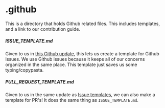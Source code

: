 .github
========
This is a directory that holds Github related files. This includes templates, and a link to our contribution guide.

##### ISSUE_TEMPLATE.md
Given to us in [this Github update](https://github.com/blog/2111-issue-and-pull-request-templates), this lets us create a template for Github Issues. We use Github issues because it keeps all of our concerns organized in the same place. This template just saves us some typing/copypasta.


##### PULL_REQUEST_TEMPLATE.md
Given to us in the same update as [Issue templates](https://github.com/blog/2111-issue-and-pull-request-templates), we can also make a template for PR's! It does the same thing as `ISSUE_TEMPLATE.md`.
